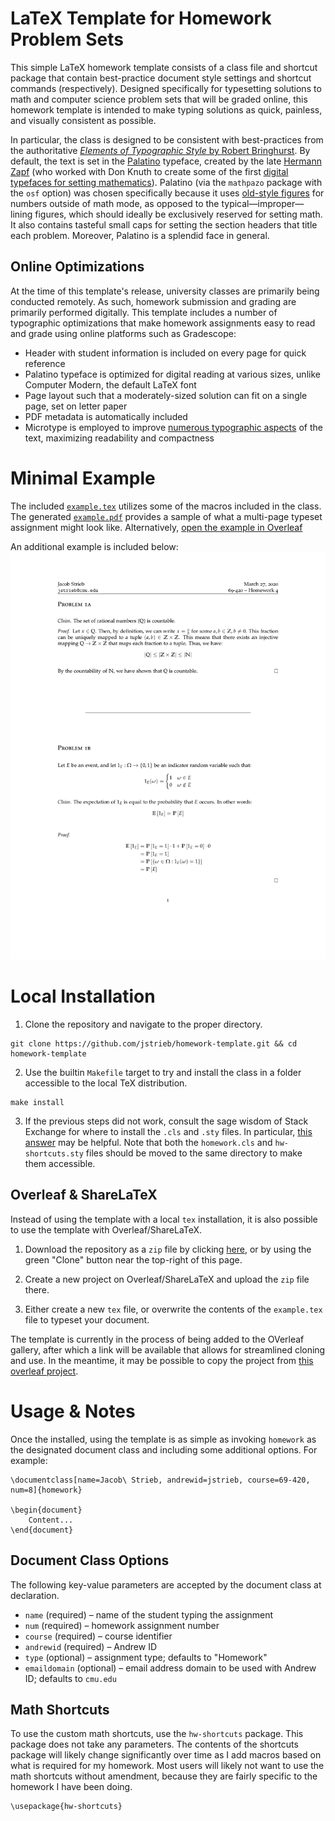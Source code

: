 # LaTeX Template for Homework Problem Sets

This simple LaTeX homework template consists of a class file and shortcut package that contain best-practice document style settings and shortcut commands (respectively). Designed specifically for typesetting solutions to math and computer science problem sets that will be graded online, this homework template is intended to make typing solutions as quick, painless, and visually consistent as possible.

In particular, the class is designed to be consistent with best-practices from the authoritative [_Elements of Typographic Style_ by Robert Bringhurst](https://en.wikipedia.org/wiki/The_Elements_of_Typographic_Style). By default, the text is set in the [Palatino](https://en.wikipedia.org/wiki/Palatino) typeface, created by the late [Hermann Zapf](https://en.wikipedia.org/wiki/Hermann_Zapf) (who worked with Don Knuth to create some of the first [digital typefaces for setting mathematics](http://ultrasparky.org/school/pdf/DanielRhatigan_Dissertation.pdf)). Palatino (via the `mathpazo` package with the `osf` option) was chosen specifically because it uses [old-style figures](https://en.wikipedia.org/wiki/Text_figures) for numbers outside of math mode, as opposed to the typical—improper—lining figures, which should ideally be exclusively reserved for setting math. It also contains tasteful small caps for setting the section headers that title each problem. Moreover, Palatino is a splendid face in general.

## Online Optimizations

At the time of this template's release, university classes are primarily being conducted remotely. As such, homework submission and grading are primarily performed digitally. This template includes a number of typographic optimizations that make homework assignments easy to read and grade using online platforms such as Gradescope:

- Header with student information is included on every page for quick reference
- Palatino typeface is optimized for digital reading at various sizes, unlike Computer Modern, the default LaTeX font
- Page layout such that a moderately-sized solution can fit on a single page, set on letter paper
- PDF metadata is automatically included
- Microtype is employed to improve [numerous typographic aspects](http://www.khirevich.com/latex/microtype/) of the text, maximizing readability and compactness


# Minimal Example

The included [`example.tex`](example.tex) utilizes some of the macros included in the class. The generated [`example.pdf`](example.pdf) provides a sample of what a multi-page typeset assignment might look like. Alternatively, [open the example in Overleaf](https://www.overleaf.com/read/tskjhbypnhgc)

An additional example is included below:
![Single-page example](example.png?raw=true)


# Local Installation

1. Clone the repository and navigate to the proper directory.
```
git clone https://github.com/jstrieb/homework-template.git && cd homework-template
```

2. Use the builtin `Makefile` target to try and install the class in a folder accessible to the local TeX distribution.
```
make install
```

3. If the previous steps did not work, consult the sage wisdom of Stack Exchange for where to install the `.cls` and `.sty` files. In particular, [this answer](https://tex.stackexchange.com/a/1138/150811) may be helpful. Note that both the `homework.cls` and `hw-shortcuts.sty` files should be moved to the same directory to make them accessible.


## Overleaf & ShareLaTeX

Instead of using the template with a local `tex` installation, it is also possible to use the template with Overleaf/ShareLaTeX. 

1. Download the repository as a `zip` file by clicking [here](https://github.com/jstrieb/homework-template/archive/master.zip), or by using the green "Clone" button near the top-right of this page. 

2. Create a new project on Overleaf/ShareLaTeX and upload the `zip` file there.

3. Either create a new `tex` file, or overwrite the contents of the `example.tex` file to typeset your document.

The template is currently in the process of being added to the OVerleaf gallery, after which a link will be available that allows for streamlined cloning and use. In the meantime, it may be possible to copy the project from [this overleaf project](https://www.overleaf.com/read/tskjhbypnhgc).


# Usage & Notes

Once the installed, using the template is as simple as invoking `homework` as the designated document class and including some additional options. For example:
```
\documentclass[name=Jacob\ Strieb, andrewid=jstrieb, course=69-420, num=8]{homework}

\begin{document}
    Content...
\end{document}
```

## Document Class Options

The following key-value parameters are accepted by the document class at declaration.
- `name` (required) – name of the student typing the assignment
- `num` (required) – homework assignment number
- `course` (required) – course identifier
- `andrewid` (required) – Andrew ID
- `type` (optional) – assignment type; defaults to "Homework"
- `emaildomain` (optional) – email address domain to be used with Andrew ID; defaults to `cmu.edu`


## Math Shortcuts

To use the custom math shortcuts, use the `hw-shortcuts` package. This package does not take any parameters. The contents of the shortcuts package will likely change significantly over time as I add macros based on what is required for my homework. Most users will likely not want to use the math shortcuts without amendment, because they are fairly specific to the homework I have been doing.
```
\usepackage{hw-shortcuts}
```

